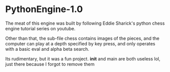 # PythonEngine-1.0

The meat of this engine was built by following Eddie Sharick's python chess engine tutorial series on youtube. 

Other than that, the sub-file chess contains images of the pieces, and the computer can play at a depth specified by key press, and only operates with a basic eval and alpha beta search.

Its rudimentary, but it was a fun project. 
__init__ and main are both useless lol, just there because I forgot to remove them
